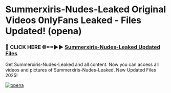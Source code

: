 # Summerxiris-Nudes-Leaked Original Videos 0nlyFans Leaked - Files Updated! (opena)

<h3>🔴 CLICK HERE 🌐==►► <a href="https://tinyurl.com/yc6ubb5a" rel="nofollow">Summerxiris-Nudes-Leaked Updated Files</a></h3>

Get Summerxiris-Nudes-Leaked and all content. Now you can access all videos and pictures of Summerxiris-Nudes-Leaked. New Updated Files 2025!

[![opena](https://i.imgur.com/7eu0CRL.gif)](https://tinyurl.com/yc6ubb5a)
